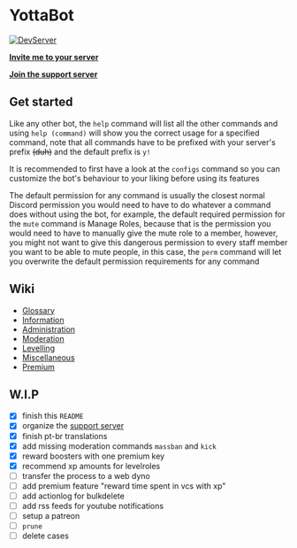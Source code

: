 # YottaBot
[![DevServer](https://discordapp.com/api/guilds/476244157245947904/widget.png?style=shield)](https://discord.gg/eNcsvsy)

**[Invite me to your server](https://discord.com/oauth2/authorize?client_id=371902120561082368&permissions=2147483647&scope=bot)**

**[Join the support server](https://discord.gg/eNcsvsy)**

## Get started
Like any other bot, the `help` command will list all the other commands and using `help (command)` will show you the correct usage for a specified command, note that all commands have to be prefixed with your server's prefix ~~(duh)~~ and the default prefix is `y!`

It is recommended to first have a look at the `configs` command so you can customize the bot's behaviour to your liking before using its features

The default permission for any command is usually the closest normal Discord permission you would need to have to do whatever a command does without using the bot, for example, the default required permission for the `mute` command is Manage Roles, because that is the permission you would need to have to manually give the mute role to a member, however, you might not want to give this dangerous permission to every staff member you want to be able to mute people, in this case, the `perm` command will let you overwrite the default permission requirements for any command

## Wiki
* [Glossary](https://github.com/HordLawk/YottaBot/wiki/Glossary)
* [Information](https://github.com/HordLawk/YottaBot/wiki/Information)
* [Administration](https://github.com/HordLawk/YottaBot/wiki/Administration)
* [Moderation](https://github.com/HordLawk/YottaBot/wiki/Moderation)
* [Levelling](https://github.com/HordLawk/YottaBot/wiki/Levelling)
* [Miscellaneous](https://github.com/HordLawk/YottaBot/wiki/Miscellaneous)
* [Premium](https://github.com/HordLawk/YottaBot/wiki/Premium)

## W.I.P
- [x] finish this `README`
- [x] organize the [support server](https://discord.gg/eNcsvsy)
- [x] finish pt-br translations
- [x] add missing moderation commands `massban` and `kick`
- [x] reward boosters with one premium key
- [x] recommend xp amounts for levelroles
- [ ] transfer the process to a web dyno
- [ ] add premium feature "reward time spent in vcs with xp"
- [ ] add actionlog for bulkdelete
- [ ] add rss feeds for youtube notifications
- [ ] setup a patreon
- [ ] `prune`
- [ ] delete cases